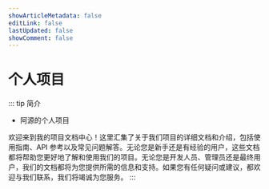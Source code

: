 ```yaml
---
showArticleMetadata: false
editLink: false
lastUpdated: false
showComment: false
---
```


# 个人项目

::: tip 简介
- 阿源的个人项目

欢迎来到我的项目文档中心！这里汇集了关于我们项目的详细文档和介绍，包括使用指南、API 参考以及常见问题解答。无论您是新手还是有经验的用户，这些文档都将帮助您更好地了解和使用我们的项目。无论您是开发人员、管理员还是最终用户，我们的文档都将为您提供所需的信息和支持。如果您有任何疑问或建议，都欢迎与我们联系，我们将竭诚为您服务。
:::

